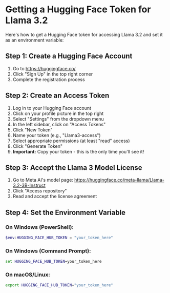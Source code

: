 # Getting a Hugging Face Token for Llama 3.2

Here's how to get a Hugging Face token for accessing Llama 3.2 and set it as an environment variable:

## Step 1: Create a Hugging Face Account

1. Go to https://huggingface.co/
2. Click "Sign Up" in the top right corner
3. Complete the registration process

## Step 2: Create an Access Token

1. Log in to your Hugging Face account
2. Click on your profile picture in the top right
3. Select "Settings" from the dropdown menu
4. In the left sidebar, click on "Access Tokens"
5. Click "New Token"
6. Name your token (e.g., "Llama3-access")
7. Select appropriate permissions (at least "read" access)
8. Click "Generate Token"
9. **Important:** Copy your token - this is the only time you'll see it!

## Step 3: Accept the Llama 3 Model License

1. Go to Meta AI's model page: https://huggingface.co/meta-llama/Llama-3.2-3B-Instruct
2. Click "Access repository"
3. Read and accept the license agreement

## Step 4: Set the Environment Variable

### On Windows (PowerShell):
```powershell
$env:HUGGING_FACE_HUB_TOKEN = "your_token_here"
```

### On Windows (Command Prompt):
```cmd
set HUGGING_FACE_HUB_TOKEN=your_token_here
```

### On macOS/Linux:
```bash
export HUGGING_FACE_HUB_TOKEN="your_token_here"
```